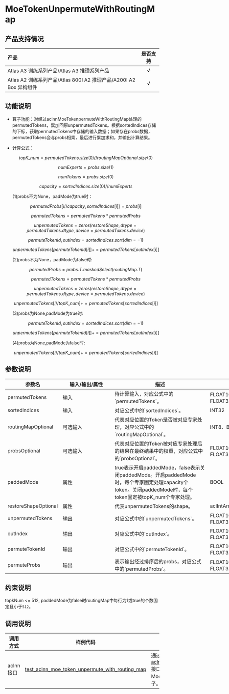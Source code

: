 # MoeTokenUnpermuteWithRoutingMap

## 产品支持情况

|产品             |  是否支持  |
|:-------------------------|:----------:|
|  <term>Atlas A3 训练系列产品/Atlas A3 推理系列产品</term>   |     √    |
|  <term>Atlas A2 训练系列产品/Atlas 800I A2 推理产品/A200I A2 Box 异构组件</term>     |     √    |

## 功能说明

- 算子功能：对经过aclnnMoeTokenpermuteWithRoutingMap处理的permutedTokens，累加回原unpermutedTokens。根据sortedIndices存储的下标，获取permutedTokens中存储的输入数据；如果存在probs数据，permutedTokens会与probs相乘，最后进行累加求和，并输出计算结果。
- 计算公式：

  $$
  topK\_num= permutedTokens.size(0) // routingMapOptional.size(0)
  $$

  $$
  numExperts = probs.size(1)
  $$

  $$
  numTokens = probs.size(0)
  $$

  $$
  capacity = sortedIndices.size(0) // numExperts
  $$

  (1)probs不为None，padMode为true时：

  $$
  permutedProbs  [i//capacity,sortedIndices[i]]=probs[i]
  $$

  $$
  permutedTokens = permutedTokens  * permutedProbs
  $$

  $$
  unpermutedTokens= zeros(restoreShape, dtype=permutedTokens.dtype, device=permutedTokens.device)
  $$

  $$
  permuteTokenId, outIndex= sortedIndices.sort(dim=-1)
  $$

  $$
  unpermutedTokens[permuteTokenId[i]] += permutedTokens[outIndex[i]]
  $$

  (2)probs不为None，padMode为false时:

  $$
  permutedProbs = probs.T.maskedSelect(routingMap.T)
  $$

  $$
  permutedTokens = permutedTokens  * permutedProbs
  $$

  $$
  unpermutedTokens= zeros(restoreShape, dtype=permutedTokens.dtype, device=permutedTokens.device)
  $$

  $$
  unpermutedTokens[i//topK\_num] += permutedTokens[sortedIndices[i]]
  $$


  (3)probs为None,padMode为true时:

  $$
  permuteTokenId, outIndex= sortedIndices.sort(dim=-1)
  $$

  $$
  unpermutedTokens[permuteTokenId[i]] += permutedTokens[outIndex[i]]
  $$

  (4)probs为None,padMode为false时:

  $$
  unpermutedTokens[i//topK\_num] += permutedTokens[sortedIndices[i]]
  $$

## 参数说明

<table style="undefined;table-layout: fixed; width: 1576px"><colgroup>
  <col style="width: 170px">
  <col style="width: 170px">
  <col style="width: 312px">
  <col style="width: 213px">
  <col style="width: 100px">
  </colgroup>
  <thead>
    <tr>
      <th>参数名</th>
      <th>输入/输出/属性</th>
      <th>描述</th>
      <th>数据类型</th>
      <th>数据格式</th>
    </tr></thead>
  <tbody>
    <tr>
      <td>permutedTokens</td>
      <td>输入</td>
      <td>待计算输入，对应公式中的`permutedTokens`。</td>
      <td>FLOAT16、BFLOAT16、FLOAT32</td>
      <td>ND</td>
    </tr>
    <tr>
      <td>sortedIndices</td>
      <td>输入</td>
      <td>对应公式中的`sortedIndices`。</td>
      <td>INT32</td>
      <td>ND</td>
    </tr>
    <tr>
      <td>routingMapOptional</td>
      <td>可选输入</td>
      <td>代表对应位置的Token是否被对应专家处理，对应公式中的`routingMapOptional`。</td>
      <td>INT8、BOOL</td>
      <td>ND</td>
    </tr>
    <tr>
      <td>probsOptional</td>
      <td>可选输入</td>
      <td>代表对应位置的Token被对应专家处理后的结果在最终结果中的权重，对应公式中的`probsOptional`。</td>
      <td>FLOAT16、BFLOAT16、FLOAT32</td>
      <td>ND</td>
    </tr>
    <tr>
      <td>paddedMode</td>
      <td>属性</td>
      <td>true表示开启paddedMode，false表示关闭paddedMode。开启paddedMode时，每个专家固定处理capacity个token。关闭paddedMode时，每个token固定被topK_num个专家处理。</td>
      <td>BOOL</td>
      <td>-</td>
    </tr>
    <tr>
      <td>restoreShapeOptional</td>
      <td>属性</td>
      <td>代表unpermutedTokens的shape。</td>
      <td>aclIntArray*</td>
      <td>-</td>
    </tr>
    <tr>
      <td>unpermutedTokens</td>
      <td>输出</td>
      <td>对应公式中的`unpermutedTokens`。</td>
      <td>FLOAT16、BFLOAT16、FLOAT32</td>
      <td>ND</td>
    </tr>
    <tr>
      <td>outIndex</td>
      <td>输出</td>
      <td>对应公式中的`outIndex`。</td>
      <td>FLOAT16、BFLOAT16、FLOAT32</td>
      <td>ND</td>
    </tr>
    <tr>
      <td>permuteTokenId</td>
      <td>输出</td>
      <td>对应公式中的`permuteTokenId`。</td>
      <td>FLOAT16、BFLOAT16、FLOAT32</td>
      <td>ND</td>
    </tr>
    <tr>
      <td>permuteProbs</td>
      <td>输出</td>
      <td>表示输出经过排序后的probs，对应公式中的`permutedProbs`。</td>
      <td>FLOAT16、BFLOAT16、FLOAT32</td>
      <td>ND</td>
    </tr>
  </tbody></table>

## 约束说明

  topkNum <= 512, paddedMode为false时routingMap中每行为1或true的个数固定且小于`512`。

## 调用说明

| 调用方式   | 样例代码           | 说明                                         |
| ---------------- | --------------------------- | --------------------------------------------------- |
| aclnn接口  | [test_aclnn_moe_token_unpermute_with_routing_map](examples/test_aclnn_moe_token_unpermute_with_routing_map.cpp) | 通过[aclnnMoeTokenUnpermuteWithRoutingMap](docs/aclnnMoeTokenUnpermuteWithRoutingMap.md)接口方式调用MoeTokenUnpermuteWithRoutingMap算子。 |